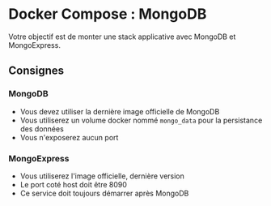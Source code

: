 # Docker Compose : MongoDB

Votre objectif est de monter une stack applicative avec MongoDB et MongoExpress.

## Consignes

### MongoDB

- Vous devez utiliser la dernière image officielle de MongoDB
- Vous utiliserez un volume docker nommé `mongo_data` pour la persistance des données
- Vous n'exposerez aucun port

### MongoExpress

- Vous utiliserez l'image officielle, dernière version
- Le port coté host doit être 8090
- Ce service doit toujours démarrer après MongoDB